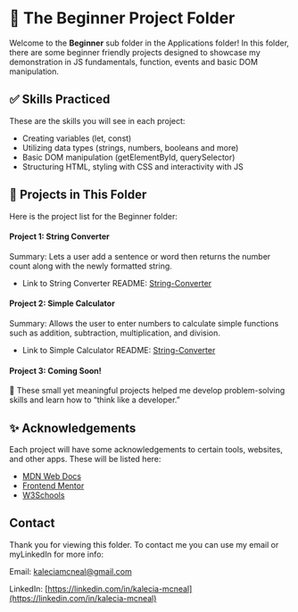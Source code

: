 # 🌱 The Beginner Project Folder
Welcome to the **Beginner** sub folder in the Applications folder! In this folder, there are some beginner friendly projects designed to showcase my demonstration in JS fundamentals, function, events and basic DOM manipulation.

## ✅ Skills Practiced
These are the skills you will see in each project: 
- Creating variables (let, const)
- Utilizing data types (strings, numbers, booleans and more)
- Basic DOM manipulation (getElementById, querySelector)
- Structuring HTML, styling with CSS and interactivity with JS 

## 🧪 Projects in This Folder
Here is the project list for the Beginner folder: 

#### Project 1: String Converter 
Summary: Lets a user add a sentence or word then returns the number count along with the newly formatted string.

- Link to String Converter README: [String-Converter](/Beginner/String-Converter/README.md "My String Converter README" )

#### Project 2: Simple Calculator
Summary: Allows the user to enter numbers to calculate simple functions such as addition, subtraction, multiplication, and division.

- Link to Simple Calculator README: [String-Converter](/Beginner/String-Converter/README.md "My String Converter README" )
#### Project 3: Coming Soon! 


🌼 These small yet meaningful projects helped me develop problem-solving skills and learn how to “think like a developer.”

## ✨ Acknowledgements 
Each project will have some acknowledgements to certain tools, websites, and other apps. These will be listed here: 
- [MDN Web Docs](https://developer.mozilla.org/)
- [Frontend Mentor](https://www.frontendmentor.io/)
- [W3Schools](https://www.w3schools.com/)

## Contact  
Thank you for viewing this folder. To contact me you can use my email or myLinkedIn for more info: 

Email: [kaleciamcneal@gmail.com](mailto:kaleciamcneal@gmail.com)  

LinkedIn: [https://linkedin.com/in/kalecia-mcneal](https://linkedin.com/in/kalecia-mcneal)